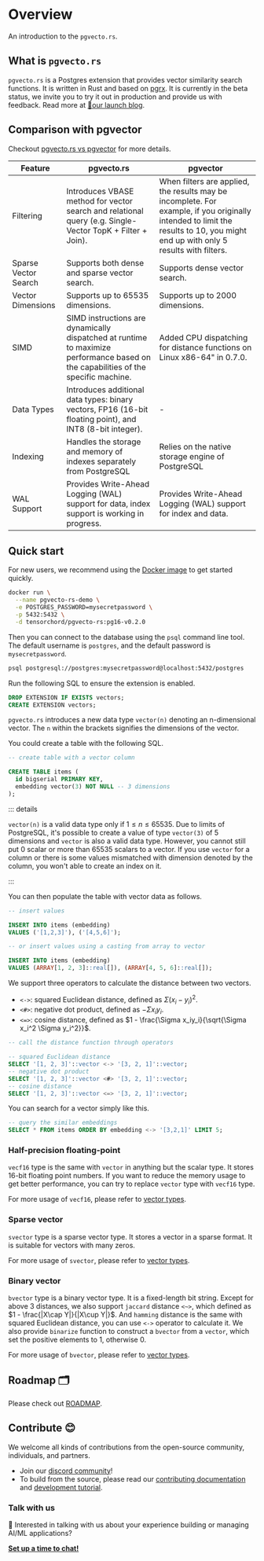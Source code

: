 # Overview

An introduction to the `pgvecto.rs`.

## What is `pgvecto.rs`

`pgvecto.rs` is a Postgres extension that provides vector similarity search functions. It is written in Rust and based on [pgrx](https://github.com/tcdi/pgrx). It is currently in the beta status, we invite you to try it out in production and provide us with feedback. Read more at [📝our launch blog](https://blog.pgvecto.rs/pgvectors-02-unifying-relational-queries-and-vector-search-in-postgresql).

## Comparison with pgvector

Checkout [pgvecto.rs vs pgvector](https://docs.pgvecto.rs/faqs/comparison-pgvector.html) for more details.

| Feature | pgvecto.rs | pgvector |
| --- | --- | --- |
| Filtering | Introduces VBASE method for vector search and relational query (e.g. Single-Vector TopK + Filter + Join). | When filters are applied, the results may be incomplete. For example, if you originally intended to limit the results to 10, you might end up with only 5 results with filters. |
| Sparse Vector Search | Supports both dense and sparse vector search. | Supports dense vector search. |
| Vector Dimensions | Supports up to 65535 dimensions. | Supports up to 2000 dimensions. |
| SIMD | SIMD instructions are dynamically dispatched at runtime to maximize performance based on the capabilities of the specific machine. | Added CPU dispatching for distance functions on Linux x86-64" in 0.7.0. |
| Data Types | Introduces additional data types: binary vectors, FP16 (16-bit floating point), and INT8 (8-bit integer). | \- |
| Indexing | Handles the storage and memory of indexes separately from PostgreSQL | Relies on the native storage engine of PostgreSQL |
| WAL Support | Provides Write-Ahead Logging (WAL) support for data, index support is working in progress. | Provides Write-Ahead Logging (WAL) support for index and data. |      

## Quick start

For new users, we recommend using the [Docker image](https://hub.docker.com/r/tensorchord/pgvecto-rs) to get started quickly.

```sh
docker run \
  --name pgvecto-rs-demo \
  -e POSTGRES_PASSWORD=mysecretpassword \
  -p 5432:5432 \
  -d tensorchord/pgvecto-rs:pg16-v0.2.0
```

Then you can connect to the database using the `psql` command line tool. The default username is `postgres`, and the default password is `mysecretpassword`.

```sh
psql postgresql://postgres:mysecretpassword@localhost:5432/postgres
```

Run the following SQL to ensure the extension is enabled.

```sql
DROP EXTENSION IF EXISTS vectors;
CREATE EXTENSION vectors;
```

`pgvecto.rs` introduces a new data type `vector(n)` denoting an n-dimensional vector. The `n` within the brackets signifies the dimensions of the vector.

You could create a table with the following SQL. 

```sql
-- create table with a vector column

CREATE TABLE items (
  id bigserial PRIMARY KEY,
  embedding vector(3) NOT NULL -- 3 dimensions
);
```

::: details

`vector(n)` is a valid data type only if $1 \leq n \leq 65535$. Due to limits of PostgreSQL, it's possible to create a value of type `vector(3)` of $5$ dimensions and `vector` is also a valid data type. However, you cannot still put $0$ scalar or more than $65535$ scalars to a vector. If you use `vector` for a column or there is some values mismatched with dimension denoted by the column, you won't able to create an index on it.

:::

You can then populate the table with vector data as follows.

```sql
-- insert values

INSERT INTO items (embedding)
VALUES ('[1,2,3]'), ('[4,5,6]');

-- or insert values using a casting from array to vector

INSERT INTO items (embedding)
VALUES (ARRAY[1, 2, 3]::real[]), (ARRAY[4, 5, 6]::real[]);
```

We support three operators to calculate the distance between two vectors.

- `<->`: squared Euclidean distance, defined as $\Sigma (x_i - y_i) ^ 2$.
- `<#>`: negative dot product, defined as $- \Sigma x_iy_i$.
- `<=>`: cosine distance, defined as $1 - \frac{\Sigma x_iy_i}{\sqrt{\Sigma x_i^2 \Sigma y_i^2}}$.

```sql
-- call the distance function through operators

-- squared Euclidean distance
SELECT '[1, 2, 3]'::vector <-> '[3, 2, 1]'::vector;
-- negative dot product
SELECT '[1, 2, 3]'::vector <#> '[3, 2, 1]'::vector;
-- cosine distance
SELECT '[1, 2, 3]'::vector <=> '[3, 2, 1]'::vector;
```

You can search for a vector simply like this.

```sql
-- query the similar embeddings
SELECT * FROM items ORDER BY embedding <-> '[3,2,1]' LIMIT 5;
```

### Half-precision floating-point

`vecf16` type is the same with `vector` in anything but the scalar type. It stores 16-bit floating point numbers. If you want to reduce the memory usage to get better performance, you can try to replace `vector` type with `vecf16` type.

For more usage of `vecf16`, please refer to [vector types](../reference/vector-types.html#vecf16-half-precision-vector).

### Sparse vector

`svector` type is a sparse vector type. It stores a vector in a sparse format. It is suitable for vectors with many zeros.

For more usage of `svector`, please refer to [vector types](../reference/vector-types.html#svector-sparse-vector).

### Binary vector

`bvector` type is a binary vector type. It is a fixed-length bit string. Except for above 3 distances, we also support `jaccard` distance `<~>`, which defined as $1 - \frac{|X\cap Y|}{|X\cup Y|}$. And `hamming` distance is the same with squared Euclidean distance, you can use `<->` operator to calculate it. We also provide `binarize` function to construct a `bvector` from a `vector`, which set the positive elements to 1, otherwise 0.

For more usage of `bvector`, please refer to [vector types](../reference/vector-types.html#bvector-binary-vector).

## Roadmap 🗂️

Please check out [ROADMAP](../community/roadmap).

## Contribute 😊

We welcome all kinds of contributions from the open-source community, individuals, and partners.

- Join our [discord community](https://discord.gg/KqswhpVgdU)!
- To build from the source, please read our [contributing documentation](../community/contributing) and [development tutorial](../developers/development).

### Talk with us

💬 Interested in talking with us about your experience building or managing AI/ML applications?

[**Set up a time to chat!**](https://calendly.com/cegao/tensorchord-interview)

